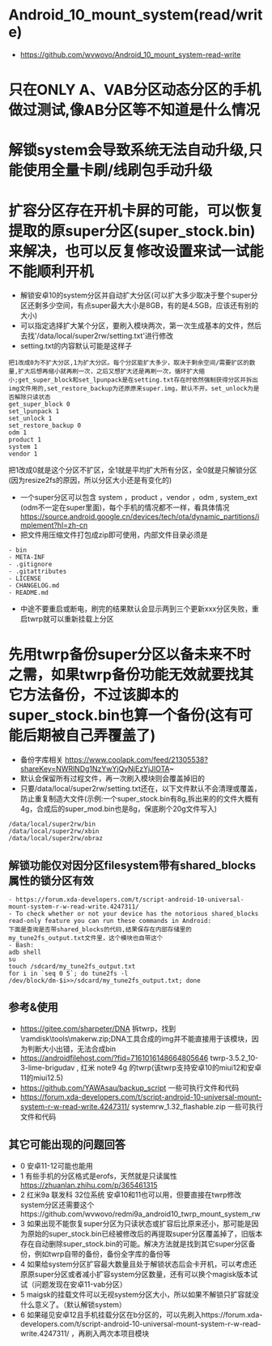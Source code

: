 # Android_10_mount_system(read/write)
- https://github.com/wvwovo/Android_10_mount_system-read-write
# 只在ONLY A、VAB分区动态分区的手机做过测试,像AB分区等不知道是什么情况
# 解锁system会导致系统无法自动升级,只能使用全量卡刷/线刷包手动升级
# 扩容分区存在开机卡屏的可能，可以恢复提取的原super分区(super_stock.bin)来解决，也可以反复修改设置来试一试能不能顺利开机
- 解锁安卓10的system分区并自动扩大分区(可以扩大多少取决于整个super分区还剩多少空间，有点super最大大小是8GB，有的是4.5GB，应该还有别的大小)
- 可以指定选择扩大某个分区，要刷入模块两次，第一次生成基本的文件，然后去找'/data/local/super2rw/setting.txt'进行修改 
- setting.txt的内容默认可能是这样子
```
把1改成0为不扩大分区,1为扩大分区。每个分区能扩大多少，取决于剩余空间/需要扩区的数量,扩大后想再缩小就再刷一次，之后又想扩大还是再刷一次，循环扩大缩小;get_super_block和set_lpunpack是在setting.txt存在时依然强制获得分区并拆出img文件用的,set_restore_backup为还原原来super.img，默认不开。set_unlock为是否解除只读状态
get_super_block 0
set_lpunpack 1
set_unlock 1
set_restore_backup 0
odm 1
product 1
system 1
vendor 1
```
把1改成0就是这个分区不扩区，全1就是平均扩大所有分区，全0就是只解锁分区(因为resize2fs的原因，所以分区大小还是有变化的)

- 一个super分区可以包含 system ，product ，vendor ，odm , system_ext (odm不一定在super里面)，每个手机的情况都不一样，看具体情况 https://source.android.google.cn/devices/tech/ota/dynamic_partitions/implement?hl=zh-cn
- 把文件用压缩文件打包成zip即可使用，内部文件目录必须是
```
- bin
- META-INF
- .gitignore
- .gitattributes
- LICENSE
- CHANGELOG.md
- README.md
```
- 中途不要重启或断电，刷完的结果默认会显示两到三个更新xxx分区失败，重启twrp就可以重新挂载上分区
# 先用twrp备份super分区以备未来不时之需，如果twrp备份功能无效就要找其它方法备份，不过该脚本的super_stock.bin也算一个备份(这有可能后期被自己弄覆盖了)
- 备份字库相关 https://www.coolapk.com/feed/21305538?shareKey=NWRlNDg1NzYwYjQyNjEzYjJlOTA~
- 默认会保留所有过程文件，再一次刷入模块则会覆盖掉旧的
- 只要/data/local/super2rw/setting.txt还在，以下文件默认不会清理或覆盖，防止重复制造大文件(示例:一个super_stock.bin有8g,拆出来的的文件大概有4g，合成后的super_mod.bin也是8g，保底刷个20g文件写入)
```
/data/local/super2rw/bin
/data/local/super2rw/xbin
/data/local/super2rw/obraz
```

## 解锁功能仅对因分区filesystem带有shared_blocks属性的锁分区有效
```
- https://forum.xda-developers.com/t/script-android-10-universal-mount-system-r-w-read-write.4247311/
- To check whether or not your device has the notorious shared_blocks read-only feature you can run these commands in Android:
下面是查询是否带shared_blocks的代码,结果保存在内部存储里的my_tune2fs_output.txt文件里，这个模块也自带这个
- Bash:
adb shell
su
touch /sdcard/my_tune2fs_output.txt
for i in `seq 0 5`; do tune2fs -l /dev/block/dm-$i>>/sdcard/my_tune2fs_output.txt; done
```
## 参考&使用
- https://gitee.com/sharpeter/DNA 拆twrp，找到\ramdisk\tools\makerw.zip;DNA工具合成的img并不能直接用于该模块，因为判断大小出错，无法合成bin
- https://androidfilehost.com/?fid=7161016148664805646 twrp-3.5.2_10-3-lime-brigudav , 红米 note9 4g 的twrp(该twrp支持安卓10的miui12和安卓11的miui12.5)
- https://github.com/YAWAsau/backup_script 一些可执行文件和代码
- https://forum.xda-developers.com/t/script-android-10-universal-mount-system-r-w-read-write.4247311/ systemrw_1.32_flashable.zip 一些可执行文件和代码

## 其它可能出现的问题回答
- 0
  安卓11-12可能也能用
- 1
  有些手机的分区格式是erofs，天然就是只读属性
  https://zhuanlan.zhihu.com/p/365461315
- 2
 红米9a 联发科 32位系统 安卓10和11也可以用，但要直接在twrp修改system分区还需要这个https://github.com/wvwovo/redmi9a_android10_twrp_mount_system_rw
- 3
 如果出现不能恢复super分区为只读状态或扩容后比原来还小，那可能是因为原始的super_stock.bin已经被修改后的再提取super分区覆盖掉了，旧版本存在自动删除super_stock.bin的可能。解决方法就是找到其它super分区备份，例如twrp自带的备份，备份全字库的备份等
- 4
 如果给system分区扩容最大数量且处于解锁状态后会卡开机，可以考虑还原原super分区或者减小扩容system分区数量，还有可以换个magisk版本试试（问题发现在安卓11-vab分区）
- 5
  maigsk的挂载文件可以无视system分区大小，所以如果不解锁只扩容就没什么意义了。（默认解锁system）
- 6
  如果碰见安卓12且手机挂载分区在b分区的，可以先刷入https://forum.xda-developers.com/t/script-android-10-universal-mount-system-r-w-read-write.4247311/ ，再刷入两次本项目模块
